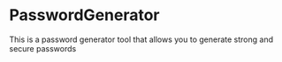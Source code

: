# PasswordGenerator
 This is a password generator tool that allows you to generate strong and secure passwords 
